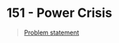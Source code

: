 151 - Power Crisis
=======

> [Problem statement](http://uva.onlinejudge.org/index.php?option=com_onlinejudge&Itemid=8&category=3&page=show_problem&problem=87)

